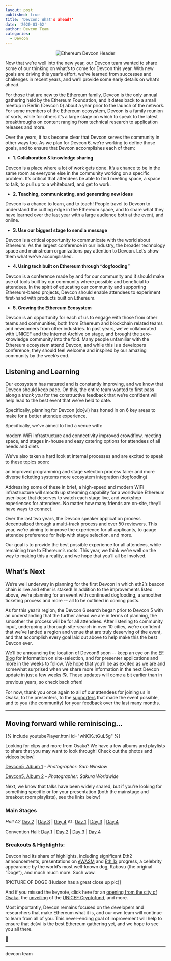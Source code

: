 ```yaml
---
layout: post
published: true
title: 'Devcon: What's ahead?'
date: '2020-03-02'
author: Devcon Team
categories:
  - Devcon
---
```


<center><img src="https://blog.ethereum.org/img/2019/06/devcon-banner.jpg" alt="Ethereum Devcon Header"></center>

Now that we’re well into the new year, our Devcon team wanted to share some of our thinking on what’s to come for Devcon this year. With new goals are driving this year’s effort, we’ve learned from successes and challenges in recent years, and we’ll provide some early details on what’s ahead.

For those that are new to the Ethereum family, Devcon is the only annual gathering held by the Ethereum Foundation, and it dates back to a small meetup in Berlin (Devcon 0) about a year prior to the launch of the network. For some members of the Ethereum ecosystem, Devcon is a family reunion of sorts, while for others it’s a large stage on which to speak to the latest breakthroughs on content ranging from technical research to application releases and more. 

Over the years, it has become clear that Devcon serves the community in other ways too. As we plan for Devcon 6, we’re working to define those goals, and to ensure that Devcon accomplishes each of them:

-   **1. Collaboration & knowledge sharing**

Devcon is a place where a lot of work gets done. It’s a chance to be in the same room as everyone else in the community working on a specific problem. It’s critical that attendees be able to find meeting space, a space to talk, to pull up to a whiteboard, and get to work.

-   **2. Teaching, communicating, and generating new ideas**

Devcon is a chance to learn, and to teach! People travel to Devcon to understand the cutting edge in the Ethereum space, and to share what they have learned over the last year with a large audience both at the event, and online.

-   **3. Use our biggest stage to send a message**

Devcon is a critical opportunity to communicate with the world about Ethereum. As the largest conference in our industry, the broader technology space and mainstream organizations pay attention to Devcon. Let’s show them what we’ve accomplished. 

-   **4. Using tech built on Ethereum through “dogfooding”**

Devcon is a conference made by and for our community and it should make use of tools built by our community where possible and beneficial to attendees. In the spirit of educating our community and supporting Ethereum-based projects, Devcon should enable attendees to experiment first-hand with products built on Ethereum.

-   **5. Growing the Ethereum Ecosystem**

Devcon is an opportunity for each of us to engage with those from other teams and communities, both from Ethereum and blockchain related teams and newcomers from other industries. In past years, we’ve collaborated with UNICEF and the Internet Archive on stage, and brought the zero-knowledge community into the fold. Many people unfamiliar with the Ethereum ecosystem attend Devcon, and while this is a developers conference, they should feel welcome and inspired by our amazing community by the week’s end.

## Listening and Learning

Our ecosystem has matured and is constantly improving, and we know that Devcon should keep pace. On this, the entire team wanted to first pass along a _thank you_ for the constructive feedback that we’re confident will help lead to the best event that we’ve held to date. 

Specifically, planning for Devcon (dc⟠vi) has honed in on 6 key areas to make for a better attendee experience. 

Specifically, we’ve aimed to find a venue with:

modern WiFi infrastructure and connectivity
improved crowdflow, meeting space, and stages
in-house and easy catering options for attendees of all needs and diets

We’ve also taken a hard look at internal processes and are excited to speak to these topics soon:

an improved programming and stage selection process
fairer and more diverse ticketing systems
more ecosystem integration (dogfooding)

Addressing some of these in brief, a high-speed and modern WiFi infrastructure will smooth up streaming capability for a worldwide Ethereum user-base that deserves to watch each stage live, and workshop experiences for attendees. No matter how many friends are on-site, they’ll have ways to connect.

Over the last two years, the Devcon speaker application process decentralized through a multi-track process and over 50 reviewers. This year, we’re aiming to improve the experience for all applicants, to gauge attendee preference for help with stage selection, and more.

Our goal is to provide the best possible experience for all attendees, while remaining true to Ethereum’s roots. This year, we think we’re well on the way to making this a reality, and we hope that you’ll all be involved. 

## What’s Next

We’re well underway in planning for the first Devcon in which eth2’s beacon chain is live and ether is staked! In addition to the improvements listed above, we’re planning for an event with continued dogfooding, a smoother ticketing process and more -- all to be outlined in coming posts. 

As for this year’s region, the Devcon 6 search began prior to Devcon 5 with an understanding that the further ahead we are in terms of planning, the smoother the process will be for all attendees. After listening to community input, undergoing a thorough site-search in over 10 cities, we’re confident that we’ve landed a region and venue that are truly deserving of the event, and that accomplish every goal laid out above to help make this the best Devcon ever.

We’ll be announcing the location of Devcon6 soon -- keep an eye on the [EF Blog](blog.ethereum.org) for information on site-selection, and for presenter applications and more in the weeks to follow. We hope that you’ll be as excited as we are and somewhat surprised when we share more information in the next Devcon update in just a few weeks 🌎. These updates will come a bit earlier than in previous years, so check back often!

For now, thank you once again to all of our attendees for joining us in Osaka, to the presenters, to the [supporters](https://devcon.org/devcon5-supporters) that made the event possible, and to you (the community) for your feedback over the last many months. 

***

## Moving forward while reminiscing...

{% include youtubePlayer.html id="wNCKJtGuL5g" %}

Looking for clips and more from Osaka? We have a few albums and playlists to share that you may want to look through! Check out the photos and videos below!

[Devcon5, Album 1](https://imgur.com/a/CHdfeCS) - *Photographer: Sam Winslow*

[Devcon5, Album 2](https://imgur.com/a/fujb1o2) - *Photographer: Sakura Worldwide*

Next, we know that talks have been widely shared, but if you’re looking for something specific or for your presentation (both the mainstage and breakout room playlists), see the links below!

### Main Stages

*Hall A2*
[Day 2](https://www.youtube.com/playlist?list=PLaM7G4Llrb7wai7uQVh-U8OGYLvam4Cax) | [Day 3](https://www.youtube.com/playlist?list=PLaM7G4Llrb7yQRWtA98P_Vrl4Y_qzxTi6) | [Day 4](https://www.youtube.com/playlist?list=PLaM7G4Llrb7x6L9ISQFD4wwtooZiHC5fl)
A1: [Day 1](https://www.youtube.com/playlist?list=PLaM7G4Llrb7wZS04s_HUaVbdeS54U6adM) | [Day 3](https://www.youtube.com/playlist?list=PLaM7G4Llrb7zsPflsprvYILxNa-1Dpau1) | [Day 4](https://www.youtube.com/playlist?list=PLaM7G4Llrb7wYl40TIHf-WaowqG25tyfi)

Convention Hall: [Day 1](https://www.youtube.com/playlist?list=PLaM7G4Llrb7wAKC-OOzu6cA_E1ec-jQZE) | [Day 2](https://www.youtube.com/playlist?list=PLaM7G4Llrb7wnS3zYZZpqqasiMhpaCXuT) | [Day 3](https://www.youtube.com/playlist?list=PLaM7G4Llrb7xIf-Yxres3KN4u4VdtJ6ya) | [Day 4](https://www.youtube.com/playlist?list=PLaM7G4Llrb7y2XYEt3MTNRJWen968PJeU)

### Breakouts & Highlights: 

Devcon had its share of highlights, including significant Eth2 announcements, presentations on [eWASM](https://www.youtube.com/watch?v=8H1TCbW0LJQ) and [Eth 1x](https://www.youtube.com/watch?v=4bK0BqSValQ) progress, a celebrity appearance by the world’s most well-known dog, Kabosu (the original “Doge”), and much much more. Such wow.

[PICTURE OF DOGE (Hudson has a great close up pic)]

And if you missed the keynote, click here for an [opening from the city of Osaka](https://www.youtube.com/watch?v=5Lvket_uRuI), the [unveiling](https://www.youtube.com/watch?v=15VZCgDRVlY) of the [UNICEF Cryptofund](https://www.unicef.org/press-releases/unicef-launches-cryptocurrency-fund), and more.

Most importantly, Devcon remains focused on the developers and researchers that make Ethereum what it is, and our own team will continue to learn from all of you. This never-ending goal of improvement will help to ensure that dc⟠vi is the best Ethereum gathering yet, and we hope to see you all there.

🦄

---

devcon team
